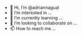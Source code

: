 - 👋 Hi, I’m @adriannagual
- 👀 I’m interested in ...
- 🌱 I’m currently learning ...
- 💞️ I’m looking to collaborate on ...
- 📫 How to reach me ...

<!---
adriannagual/adriannagual is a ✨ special ✨ repository because its `README.md` (this file) appears on your GitHub profile.
You can click the Preview link to take a look at your changes.
--->
